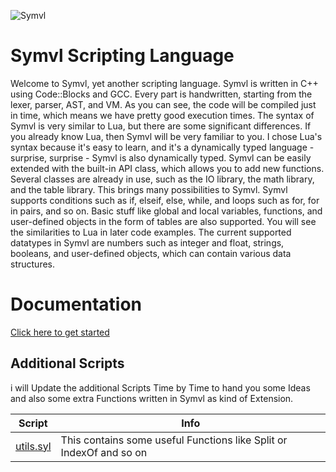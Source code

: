 ![Symvl](https://user-images.githubusercontent.com/125445926/224560670-08cf2110-f267-499a-bd66-dca8300b1492.PNG)

# Symvl Scripting Language

Welcome to Symvl, yet another scripting language. Symvl is written in C++ using Code::Blocks and GCC. Every part is handwritten, starting from the lexer, parser, AST, and VM. As you can see, the code will be compiled just in time, which means we have pretty good execution times. The syntax of Symvl is very similar to Lua, but there are some significant differences. If you already know Lua, then Symvl will be very familiar to you. I chose Lua's syntax because it's easy to learn, and it's a dynamically typed language - surprise, surprise - Symvl is also dynamically typed. Symvl can be easily extended with the built-in API class, which allows you to add new functions. Several classes are already in use, such as the IO library, the math library, and the table library. This brings many possibilities to Symvl. Symvl supports conditions such as if, elseif, else, while, and loops such as for, for in pairs, and so on. Basic stuff like global and local variables, functions, and user-defined objects in the form of tables are also supported. You will see the similarities to Lua in later code examples. The current supported datatypes in Symvl are numbers such as integer and float, strings, booleans, and user-defined objects, which can contain various data structures.




# Documentation

[Click here to get started](https://github.com/BlackFoX1991/Symvl/blob/main/docs/doc.md)

 
 
## Additional Scripts
i will Update the additional Scripts Time by Time to hand you some Ideas and also some extra Functions written in Symvl as kind of Extension.

|Script| Info |
|---------|--|
|[utils.syl](https://github.com/BlackFoX1991/Symvl/blob/main/scripts/utils.syl)|This contains some useful Functions like Split or IndexOf and so on|
